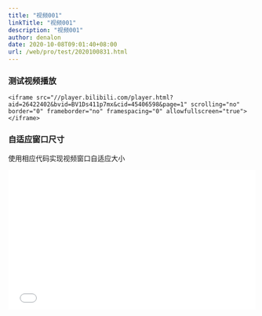 ```yaml
---
title: "视频001"
linkTitle: "视频001"
description: "视频001"
author: denalon
date: 2020-10-08T09:01:40+08:00
url: /web/pro/test/2020100831.html
---
```




### 测试视频播放


```
<iframe src="//player.bilibili.com/player.html?aid=26422402&bvid=BV1Ds411p7mx&cid=45406598&page=1" scrolling="no" border="0" frameborder="no" framespacing="0" allowfullscreen="true"> </iframe>
```

### 自适应窗口尺寸


使用相应代码实现视频窗口自适应大小




<style>
.videocontainer {
    position: relative;
    width: 100%;
    height: 0;
    padding-bottom: 56.25%;
}
.video {
    position: absolute;
    top: 0;
    left: 0;
    width: 100%;
    height: 100%;
}

</style>

<div class="videocontainer">
<iframe  src="//player.bilibili.com/player.html?aid=26422402&bvid=BV1Ds411p7mx&cid=45406598&page=1" frameborder="0" allowfullscreen class="video"></iframe>
</div>

